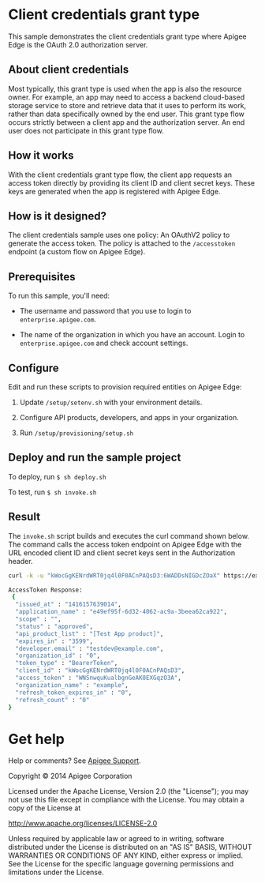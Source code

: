 # Client credentials grant type

This sample demonstrates the client credentials grant type where Apigee Edge is the OAuth 2.0 authorization server. 

## About client credentials

Most typically, this grant type is used when the app is also the resource owner. For example, an app may need to access a backend cloud-based storage service to store and retrieve data that it uses to perform its work, rather than data specifically owned by the end user. This grant type flow occurs strictly between a client app and the authorization server. An end user does not participate in this grant type flow. 

## How it works

With the client credentials grant type flow, the client app requests an access token directly by providing its client ID and client secret keys. These keys are generated when the app is registered with Apigee Edge. 

## How is it designed? 

The client credentials sample uses one policy: An OAuthV2 policy to generate the access token. The policy is attached to the `/accesstoken` endpoint (a custom flow on Apigee Edge). 

## Prerequisites

To run this sample, you'll need:

* The username and password that you use to login to `enterprise.apigee.com`.

* The name of the organization in which you have an account. Login to 
  `enterprise.apigee.com` and check account settings.

## Configure 

Edit and run these scripts to provision required entities on Apigee Edge:

1. Update `/setup/setenv.sh` with your environment details.

2. Configure API products, developers, and apps in your organization.

3. Run `/setup/provisioning/setup.sh`

## Deploy and run the sample project

To deploy, run `$ sh deploy.sh`

To test, run `$ sh invoke.sh`

## Result

The `invoke.sh` script builds and executes the curl command shown below. The command calls the access token endpoint on Apigee Edge with the URL encoded client ID and client secret keys sent in the Authorization header. 

````sh
curl -k -u "kWocGgKENrdWRT0jq4l0F0ACnPAQsD3:6WADDsNIGDcZOaX" https://example-test.apigee.net/weatheroauth/accesstoken?grant_type=client_credentials 

AccessToken Response: 
 {
  "issued_at" : "1416157639014",
  "application_name" : "e49ef95f-6d32-4062-ac9a-3beea62ca922",
  "scope" : "",
  "status" : "approved",
  "api_product_list" : "[Test App product]",
  "expires_in" : "3599",
  "developer.email" : "testdev@example.com",
  "organization_id" : "0",
  "token_type" : "BearerToken",
  "client_id" : "kWocGgKENrdWRT0jq4l0F0ACnPAQsD3",
  "access_token" : "WNSnwquKualbgnGeAK0EXGqzO3A",
  "organization_name" : "example",
  "refresh_token_expires_in" : "0",
  "refresh_count" : "0"
}
````

# Get help

Help or comments? See [Apigee Support](https://community.apigee.com/content/apigee-customer-support). 

Copyright © 2014 Apigee Corporation

Licensed under the Apache License, Version 2.0 (the "License"); you may not use
this file except in compliance with the License. You may obtain a copy
of the License at

http://www.apache.org/licenses/LICENSE-2.0

Unless required by applicable law or agreed to in writing, software
distributed under the License is distributed on an "AS IS" BASIS,
WITHOUT WARRANTIES OR CONDITIONS OF ANY KIND, either express or implied.
See the License for the specific language governing permissions and
limitations under the License.
